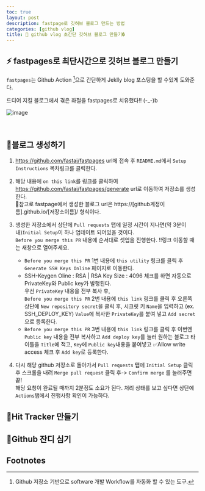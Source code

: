 ```yaml
---
toc: true
layout: post
description: fastpage로 깃허브 블로그 만드는 방법
categories: [github vlog]
title: 🔮 github vlog 초간단 깃허브 블로그 만들기�
---
```



## ⚡️ fastpages로 최단시간으로 깃허브 블로그 만들기

`fastpages`는 Github Action [^1]으로 간단하게 Jeklly blog 포스팅을 할 수있게 도와준다.<br/>

드디어 지킬 블로그에서 겪은 좌절을 fastpages로 치유했다!! (-_-)b

![image](https://user-images.githubusercontent.com/77304817/146552499-cd21082c-5807-44ca-8e82-f38a554bf506.png)



<br/>

## 🔮블로그 생성하기


1. https://github.com/fastai/fastpages url에 접속 후 `README.md`에서 `Setup Instructions` 목차링크를 클릭한다. <br/>


2. 해당 내용에 `on this link`를 링크를 클릭하여 https://github.com/fastai/fastpages/generate url로 이동하여 저장소를 생성한다. <br/>
  📌참고로 fastpage에서 생성한 블로그 url은  https://[github계정이름].github.io/[저장소이름]/ 형식이다.<br/>
  
3. 생성한 저장소에서 상단에 `Pull requests` 탭에 일정 시간이 지나면(약 3분이내)`Initial Setup`이 하나 업데이트 되어있을 것이다. <br/>
  `Before you merge this PR` 내용에 순서대로 셋업을 진행한다. ‼️링크 이동할 때는 새창으로 열어주세요.
     - `Before you merge this PR` 1번 내용에 `this utility` 링크를 클릭 후 `Generate SSH Keys Online` 페이지로 이동한다. <br/>
     - SSH-Keygen Oline : RSA | RSA Key Size : 4096 체크를 하면 자동으로 PrivateKey와 Public key가 발행된다. <br/>우선 `PrivateKey` 내용을 전부 복사 후,<br/>
      `Before you merge this PR` 2번 내용에 `this link` 링크를 클릭 후 오른쪽 상단에 `New repository secret`을 클릭 후, 시크릿 키 `Name`을 입력하고 (ex. SSH_DEPLOY_KEY) `Value`에 복사한 `PrivateKey`를 붙여 넣고 `Add secret`으로 등록한다.
     - `Before you merge this PR` 3번 내용에 `this link` 링크를 클릭 후 이번엔 `Public key` 내용을 전부 복사하고 `Add deploy key`를 눌러 원하는 블로그 타이틀을 `Title`에 적고, `Key`에  `Public key`내용을 붙여넣고 ✅Allow write access 체크 후 `Add key`로 등록한다.<br/>
     
4. 다시 해당 github 저장소로 돌아가서 `Pull requests` 탭에 `Initial Setup` 클릭 후 스크롤을 내려 `Merge pull request` 클릭 후-> `Confirm merge` 를 눌러주면 끝!<br/>
   해당 요청이 완료될 때까지 2분정도 소요가 된다. 처리 상태를 보고 싶다면 상단에 `Actions`탭에서 진행사항 확인이 가능하다.
     
     
## 🔮Hit Tracker 만들기
## 🔮Github 잔디 심기



## Footnotes



[^1]: Github 저장소 기반으로 software 개발 Workflow를 자동화 할 수 있는 도구.
